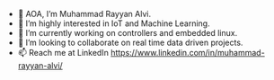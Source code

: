 - 👋 AOA, I’m Muhammad Rayyan Alvi.
- 👀 I’m highly interested in IoT and Machine Learning.
- 🌱 I’m currently working on controllers and embedded linux.
- 💞️ I’m looking to collaborate on real time data driven projects.
- 📫 Reach me at LinkedIn https://www.linkedin.com/in/muhammad-rayyan-alvi/

<!---
rayyanalvi/rayyanalvi is a ✨ special ✨ repository because its `README.md` (this file) appears on your GitHub profile.
You can click the Preview link to take a look at your changes.
--->
